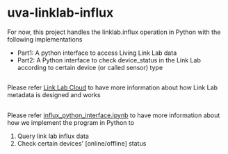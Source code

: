 # uva-linklab-influx
For now, this project handles the linklab.influx operation in Python with the following implementations
- Part1: A python interface to access Living Link Lab data
- Part2: A Python interface to check device_status in the Link Lab according to certain device (or called sensor) type
##
Please refer [Link Lab Cloud](https://infrastructure.linklab.virginia.edu/linklabcloud/index.html) to have more information about how Link Lab metadata is designed and works
##
Please refer [influx_python_interface.ipynb](https://infrastructure.linklab.virginia.edu/linklabcloud/index.html) to have more information about how we implement the program in Python to 
1. Query link lab influx data
2. Check certain devices' [online/offline] status  
